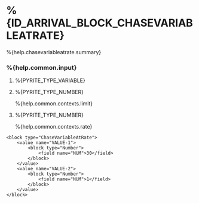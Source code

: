 # %{ID_ARRIVAL_BLOCK_CHASEVARIABLEATRATE}

%{help.chasevariableatrate.summary}

### %{help.common.input}

1. %{PYRITE_TYPE_VARIABLE}
2. %{PYRITE_TYPE_NUMBER}

    %{help.common.contexts.limit}

3. %{PYRITE_TYPE_NUMBER}

    %{help.common.contexts.rate}

```
<block type="ChaseVariableAtRate">
    <value name="VALUE-1">
        <block type="Number">
            <field name="NUM">30</field>
        </block>
    </value>
    <value name="VALUE-2">
        <block type="Number">
            <field name="NUM">1</field>
        </block>
    </value>
</block>
```
